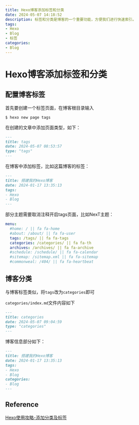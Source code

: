 ```yaml
---
title: Hexo博客添加标签和分类
date: 2024-05-07 14:18:52
description: 标签和分类是博客的一个重要功能，方便我们进行快速索引。 
tags:
- Hexo
- Blog
- 标签
categories:
- Blog
---
```


# Hexo博客添加标签和分类

## 配置博客标签

首先要创建一个标签页面，在博客根目录输入

```shell
$ hexo new page tags
```

在创建的文章中添加页面类型，如下：

```md [Blogroot]/source/tags/index.md
---
title: tags
date: 2024-05-07 08:53:57
type: "tags"
---
```

在博客中添加标签，比如这篇博客的标签：

```md [Blogroot]/source/_posts/搭建我的Hexo博客.md
---
title: 搭建我的Hexo博客
date: 2024-01-17 13:35:13
tags:
- Hexo
- Blog
---
```

部分主题需要取消注释开启tags页面，比如NexT主题：

```yml [Blogroot]/themes/next/_config.yml
menu:
  #home: / || fa fa-home
  #about: /about/ || fa fa-user
  tags: /tags/ || fa fa-tags
  categories: /categories/ || fa fa-th
  archives: /archives/ || fa fa-archive
  #schedule: /schedule/ || fa fa-calendar
  #sitemap: /sitemap.xml || fa fa-sitemap
  #commonweal: /404/ || fa fa-heartbeat
```

## 博客分类

与博客标签类似，将`tags`改为`categories`即可

`categories/index.md`文件内容如下

```md [Blogroot]/source/categories/index.md
---
title: categories
date: 2024-05-07 09:04:59
type: "categories"
---
```

博客信息部分如下：

```md [Blogroot]/source/_posts/搭建我的Hexo博客.md
---
title: 搭建我的Hexo博客
date: 2024-01-17 13:35:13
tags:
- Hexo
- Blog
categories:
- Blog
---
```

## Reference

[Hexo使用攻略-添加分类及标签](https://www.jianshu.com/p/e17711e44e00)

